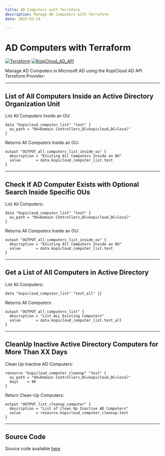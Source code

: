 ```yaml
---
title: AD Computers with Terraform
description: Manage AD Computers with Terraform
date: 2023-03-24

---
```


# AD Computers with Terraform
[![Terraform](https://img.shields.io/badge/terraform-v1.3+-blue.svg)](https://www.terraform.io/downloads.html) [![KopiCloud_AD_API](https://img.shields.io/badge/kopiCloud_ad-v1.0+-blueviolet.svg)](https://www.kopicloud-ad-api.com)

Manage AD Computers in Microsoft AD using the KopiCloud AD API Terraform Provider:

----

## List of All Computers Inside an Active Directory Organization Unit

List All Computers Inside an OU:

```
data "kopicloud_computer_list" "test" {
  ou_path = "OU=Domain Controllers,DC=kopicloud,DC=local"
}
```

Returns All Computers Inside an OU:

```
output "OUTPUT_all_computers_list_inside_ou" {
  description = "Existing All Computers Inside an OU"
  value       = data.kopicloud_computer_list.test
}
```

----

## Check If AD Computer Exists with Optional Search Inside Specific OUs

List All Computers:

```
data "kopicloud_computer_list" "test" {
  ou_path = "OU=Domain Controllers,DC=kopicloud,DC=local"
}
```

Returns All Computers Inside an OU:

```
output "OUTPUT_all_computers_list_inside_ou" {
  description = "Existing All Computers Inside an OU"
  value       = data.kopicloud_computer_list.test
}
```

----

## Get a List of All Computers in Active Directory

List All Computers:

```
data "kopicloud_computer_list" "test_all" {}
```

Returns All Computers:

```
output "OUTPUT_all_computers_list" {
  description = "List ALL Existing Computers"
  value       = data.kopicloud_computer_list.test_all
}
```

----

## CleanUp Inactive Active Directory Computers for More Than XX Days

Clean Up Inactive AD Computers:

```
resource "kopicloud_computer_cleanup" "test" {
  ou_path = "OU=Domain Controllers,DC=kopicloud,DC=local"
  days    = 90
}
```

Return Clean-Up Computers:

```
output "OUTPUT_list_cleanup_computer" {
  description = "List of Clean Up Inactive AD Computers"
  value       = resource.kopicloud_computer_cleanup.test
}
```

----

## Source Code

Source code available [here](https://github.com/KopiCloud-AD-API/terraform-kopicloud-ad-api-computers)
